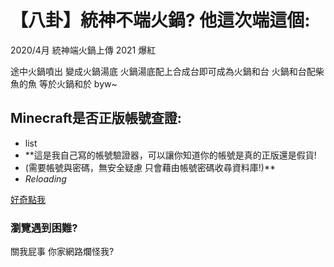 # 【八卦】統神不端火鍋? 他這次端這個:
2020/4月 統神端火鍋上傳
2021 爆紅

途中火鍋噴出 變成火鍋湯底
火鍋湯底配上合成台即可成為火鍋和台
火鍋和台配柴魚的魚 等於火鍋和於
byw~

## Minecraft是否正版帳號查證:
- list
- **這是我自己寫的帳號驗證器，可以讓你知道你的帳號是真的正版還是假貨! 
- (需要帳號與密碼，無安全疑慮 只會藉由帳號密碼收尋資料庫!)**
- _Reloading_


[好奇點我](https://stop.com)
### 瀏覽遇到困難?
 關我屁事 你家網路爛怪我?
